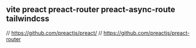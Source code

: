 ## vite preact preact-router preact-async-route tailwindcss

// https://github.com/preactjs/preact/
// https://github.com/preactjs/preact-router
